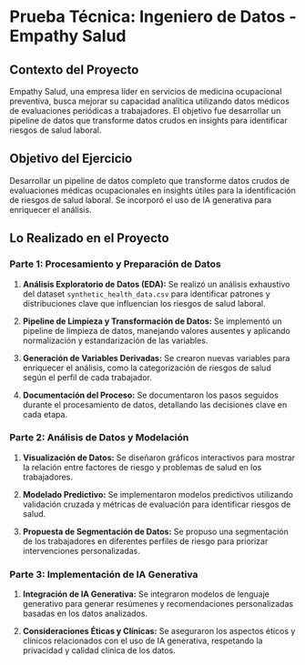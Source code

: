 # Prueba Técnica: Ingeniero de Datos - Empathy Salud

## Contexto del Proyecto

Empathy Salud, una empresa líder en servicios de medicina ocupacional preventiva, busca mejorar su capacidad analítica utilizando datos médicos de evaluaciones periódicas a trabajadores. El objetivo fue desarrollar un pipeline de datos que transforme datos crudos en insights para identificar riesgos de salud laboral.

## Objetivo del Ejercicio

Desarrollar un pipeline de datos completo que transforme datos crudos de evaluaciones médicas ocupacionales en insights útiles para la identificación de riesgos de salud laboral. Se incorporó el uso de IA generativa para enriquecer el análisis.

## Lo Realizado en el Proyecto

### Parte 1: Procesamiento y Preparación de Datos

1. **Análisis Exploratorio de Datos (EDA):** Se realizó un análisis exhaustivo del dataset `synthetic_health_data.csv` para identificar patrones y distribuciones clave que influencian los riesgos de salud laboral.

2. **Pipeline de Limpieza y Transformación de Datos:** Se implementó un pipeline de limpieza de datos, manejando valores ausentes y aplicando normalización y estandarización de las variables.

3. **Generación de Variables Derivadas:** Se crearon nuevas variables para enriquecer el análisis, como la categorización de riesgos de salud según el perfil de cada trabajador.

4. **Documentación del Proceso:** Se documentaron los pasos seguidos durante el procesamiento de datos, detallando las decisiones clave en cada etapa.

### Parte 2: Análisis de Datos y Modelación

1. **Visualización de Datos:** Se diseñaron gráficos interactivos para mostrar la relación entre factores de riesgo y problemas de salud en los trabajadores.

2. **Modelado Predictivo:** Se implementaron modelos predictivos utilizando validación cruzada y métricas de evaluación para identificar riesgos de salud.

3. **Propuesta de Segmentación de Datos:** Se propuso una segmentación de los trabajadores en diferentes perfiles de riesgo para priorizar intervenciones personalizadas.

### Parte 3: Implementación de IA Generativa

1. **Integración de IA Generativa:** Se integraron modelos de lenguaje generativo para generar resúmenes y recomendaciones personalizadas basadas en los datos analizados.

2. **Consideraciones Éticas y Clínicas:** Se aseguraron los aspectos éticos y clínicos relacionados con el uso de IA generativa, respetando la privacidad y calidad clínica de los datos.
